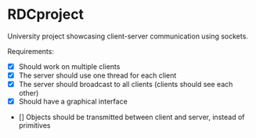 # RDCproject
University project showcasing client-server communication using sockets.

Requirements:

- [x] Should work on multiple clients
- [x] The server should use one thread for each client
- [x] The server should broadcast to all clients (clients should see each other)
- [x] Should have a graphical interface
- [] Objects should be transmitted between client and server, instead of primitives
